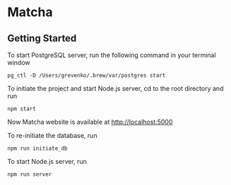 # Matcha

## Getting Started

To start PostgreSQL server, run the following command in your terminal window

```
pg_ctl -D /Users/grevenko/.brew/var/postgres start
```

To initiate the project and start Node.js server, cd to the root directory and run

```
npm start
```

Now Matcha website is available at [http://localhost:5000](http://localhost:5000)

To re-initiate the database, run

```
npm run initiate_db
```

To start Node.js server, run

```
npm run server
```
